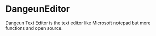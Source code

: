 # DangeunEditor
Dangeun Text Editor is  the text editor  like Microsoft notepad  but  more functions and open source.
